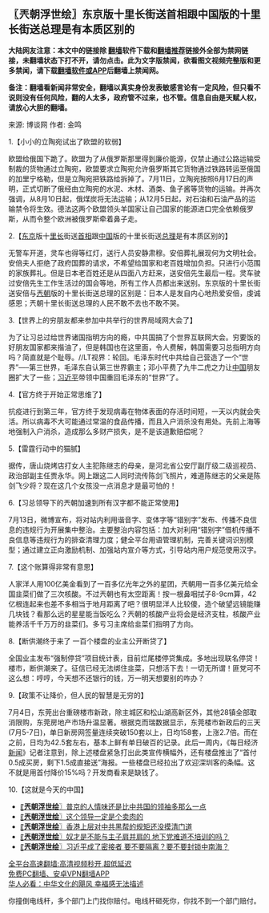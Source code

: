  <!-- 面包屑导航 --> <h2>〖兲朝浮世绘〗东京版十里长街送首相跟中国版的十里长街送总理是有本质区别的</h2> <p class="notice"><b>大陆网友注意：本文中的链接除 <a href="https://github.com/bannedbook/fanqiang" >翻墙</a>软件下载和<a href="https://github.com/killgcd/justmysocks/blob/master/README.md">翻墙推荐</a>链接外全部为禁网链接，未翻墙状态下打不开，请勿点击。此为文字版禁闻，欲看图文视频完整版和更多禁闻，请下载<a href="https://github.com/bannedbook/fanqiang">翻墙软件或APP</a>后翻墙上禁闻网。</p><p>备注：翻墙看新闻非常安全，翻墙以真实身份发表敏感言论有一定风险，但只看不说则没有任何风险，翻的人太多，政府管不过来，也不管。信息自由是天赋人权，请放心大胆的翻墙。</b></p>  <div class="entry"> <p>来源:&nbsp;博谈网                            作者:&nbsp;金鸣                           </p> <p>1.【小小的立陶宛试出了欧盟的软弱】</p> <p>欧盟给俄国下跪了。欧盟为了从俄罗斯那里得到廉价能源，仅禁止通过公路运输受制裁的货物通过立陶宛，欧盟要求立陶宛允许俄罗斯其它货物通过铁路转运至俄国的加里宁格勒，但是立陶宛把铁路给拆掉了。7月11日，立陶宛按照6月17日的声明，正式切断了俄经由立陶宛的水泥、木材、酒类、鱼子酱等货物的运输。并再次强调，从8月10日起，俄煤炭将无法运输；从12月5日起，对石油和石油产品的运输禁令将生效。德法这两个欧盟领头羊国家让自己国家的能源进口完全依赖俄罗斯，从而令整个欧洲被俄罗斯牵着鼻子走。</p> <p>2.【<a href="https://www.bannedbook.org/bnews/tag/%e4%b8%9c%e4%ba%ac/" class="st_tag internal_tag" rel="tag" title="标签 东京 下的日志">东京</a>版十<a href="https://www.bannedbook.org/bnews/tag/%E9%87%8C%E9%95%BF/" class="st_tag internal_tag" rel="tag" title="标签 里长 下的日志">里长</a>街送<a href="https://www.bannedbook.org/bnews/tag/%e9%a6%96%e7%9b%b8/" class="st_tag internal_tag" rel="tag" title="标签 首相 下的日志">首相</a>跟<span class='wp_keywordlink_affiliate'><a href="https://www.bannedbook.org/" title="中国" target="_blank">中国</a></span>版的十里长街送<a href="https://www.bannedbook.org/bnews/tag/%e6%80%bb%e7%90%86/" class="st_tag internal_tag" rel="tag" title="标签 总理 下的日志">总理</a>是有本质区别的】</p> <p></p> <p>无警车开道，灵车也得等红灯，送行人员安静肃穆。安倍葬礼展现何为文明社会。安倍夫人拒绝了政府国葬的请求，不希望给国家和老百姓增加负担。只进行小范围的家族葬礼。但是日本老百姓还是从四面八方赶来，送安倍先生最后一程。灵车驶过安倍先生工作生活过的国会等地，所有工作人员都出来送别。东京版的十里长街送安倍与<a href="https://www.bannedbook.org/bnews/tag/%e5%85%b2%e6%9c%9d/" class="st_tag internal_tag" rel="tag" title="标签 兲朝 下的日志">兲朝</a>版的十里长街送总理的区别是：日本人是发自内心地热爱安倍，虔诚感恩；兲朝十里长街送总理的人民不敢不去也不敢不哭。</p> <p>3.【世界上的穷朋友都来参加中共举行的世界局域网大会了】</p>  <p></p> <p>为了让习总过给世界诸国指明方向的瘾，中共国搞了个世界互联网大会。穷要饭的好朋友国家都来揩油了，但是韩国也在这里面，令人费解，韩国需要习总指明方向吗？简直就是个耻辱。//LT视界：轮回。毛泽东时代中共给自己营造了一个“世界”&#8212;&#8211;第三世界，毛泽东自认第三世界霸主；邓小平费了九牛二虎之力让<a href="https://www.bannedbook.org/bnews/tag/%E4%B8%AD%E5%9B%BD/" class="st_tag internal_tag" rel="tag" title="标签 中国 下的日志">中国</a>朋友圈扩大了一些；<a href="https://www.bannedbook.org/bnews/tag/%e4%b9%a0%e8%bf%91%e5%b9%b3/" class="st_tag internal_tag" rel="tag" title="标签 习近平 下的日志">习近平</a>带领中国重回毛泽东的“世界”了。</p> <p>4.【官方终于开始正常思维了】</p> <p></p> <p>抗疫进行到第三年，官方终于发现病毒在物体表面的存活时间短，一天以内就会失活。所以病毒不大可能通过常温的食品传播，而且入户消杀没有用处。先前上海等地强制入户消杀，造成那么多财产损失，是不是该道歉赔偿呢？</p> <p>5.【雷霆行动中的猫腻】</p> <p></p>  <p>据传，唐山烧烤店打女人主犯陈继志的母亲，是河北省公安厅副厅级二级巡视员、政治部副主任贾永华。网上跟这二人同时流传陈剑飞照片，难道陈继志的父亲是陈剑飞少将？现在这几个女孩没一点消息才是最可怕的！</p> <p>6.【习总领导下的兲朝加速到所有汉字都不能正常使用】</p> <p></p> <p>7月13日，微博宣布，将对站内利用谐音字、变体字等“错别字”发布、传播不良信息的违规行为开展集中整治。主要整治内容包括：加大对利用“错别字”借机传播不良信息等违规行为的排查清理力度；健全平台用语管理机制，完善关键词识别模型；通过建立正向激励机制、加强站内宣介等方式，引导站内用户规范使用汉字。</p> <p>7.【这个账算得非常有意思】</p> <p></p> <p>人家洋人用100亿美金看到了一百多亿光年之外的星团，兲朝用一百多亿美元给全国韭菜们做了三次核酸。不过兲朝也有太空距离！按一根鼻咽拭子8-9cm算，42亿根连起来也差不多相当于地月距离了吧？很明显洋人比较傻，造个破望远镜能赚几块钱？看那么远的星星能当饭吃么？兲朝的核酸产业将会是经济支柱，核酸产业能养活千千万万的韭菜们。多亏习主席给韭菜们指明了方向。</p>  <p>8.【断供潮终于来了 一百个楼盘的业主公开断贷了】</p> <p></p> <p>全国业主发布“强制停贷”项目统计表，目前烂尾楼停贷集成。多地出现联名停贷！楼市，断供潮来了。征信已经无法绑住韭菜，只想活下去！一切无所谓！匪党可不这么想：哼哼，今天想不还银行的钱，万一明天想要别的咋办？</p> <p>9.【政策不让降价，但人民的智慧是无穷的】</p> <p></p> <p>7月4日，东莞出台重磅楼市新政，除主城区和松山湖高新区外，其他28镇全部取消限购，东莞房地产市场升温显著。根据克而瑞数据显示，东莞楼市新政后的三天(7月5-7日)，单日新房网签量连续突破150套以上，日均158套，上涨2.7倍。而在之前，日均为42.5套左右，基本上鲜有单日破百的记录。此后一周内，《每日经济<span class='wp_keywordlink_affiliate'><a href="https://www.bannedbook.org/" title="新闻">新闻</a></span>》记者注意到，除上述楼盘紧急打出此类宣传横幅外，还有楼盘推出了“首付0.5成买房，剩下1.5成直接送”海报。一些楼盘已经拉出了欢迎深圳客的条幅。这不就是用首付降价15%吗？开发商看来是缺钱了。</p> <p>10.【这就是今天的中国】</p>  <p></p> <div id="taboola-mid-1"></div>  <ul class='op-related-articles' title='相关阅读'> <li><a href='https://www.bannedbook.org/bnews/ssgc/20220711/1756716.html' target='_blank'>〖<b>兲朝浮世绘</b>〗普京的人情味还是比中共国的领袖多那么一点</a></li> <li><a href='https://www.bannedbook.org/bnews/ssgc/20220708/1755493.html' target='_blank'>〖<b>兲朝浮世绘</b>〗这个领导一定是个卖肉的</a></li> <li><a href='https://www.bannedbook.org/bnews/ssgc/20220706/1754562.html' target='_blank'>〖<b>兲朝浮世绘</b>〗香港上层对中共黑帮的规矩还没摸清门道</a></li> <li><a href='https://www.bannedbook.org/bnews/ssgc/20220705/1754067.html' target='_blank'>〖<b>兲朝浮世绘</b>〗奴才是不能与主子肩并肩的 地下党难道不培训的吗？</a></li> <li><a href='https://www.bannedbook.org/bnews/ssgc/20220704/1753499.html' target='_blank'>〖<b>兲朝浮世绘</b>〗习近平成了密接者 要不要隔离？要不要封锁中南海？</a></li> </ul> <p class="texttj"> <a href="https://github.com/bannedbook/fanqiang/wiki/V2ray%E6%9C%BA%E5%9C%BA" target="_blank">全平台高速翻墙:高清视频秒开,超低延迟</a><br/> <a href="https://github.com/bannedbook/fanqiang/wiki/%E7%A6%81%E9%97%BB%E7%BD%91%E5%AE%89%E5%8D%93%E7%BF%BB%E5%A2%99%E6%96%B0%E9%97%BBAPP" target="_blank">免费PC翻墙、安卓VPN翻墙APP</a><br/> <a href="https://www.bannedbook.org/bnews/comments/20220220/1694796.html" target="_blank">华人必看：中华文化的飓风 幸福感无法描述</a> </p><p>你撞倒电线杆，多个部门上门找你赔付。电线杆砸死你，你找不到一个部门赔付。</p><a name='sharetosocial'></a>  <div style="margin-bottom:5px;padding-bottom:5px;clear:both"> <div id="archive-pix-1" class="banner-ads"> <!-- AuctionX Display platform tag START --> <div id="27602x728x90x621x_ADSLOT1" clicktrack="%%CLICK_URL_ESC%%"></div>  <!-- AuctionX Display platform tag END --> </div> <div id="archive-pix-2" class="banner-ads"> <!-- AuctionX Display platform tag START --> <div id="27556x300x250x621x_ADSLOT1" clicktrack="%%CLICK_URL_ESC%%" style="margin:0 auto;text-align:center"></div>  <!-- AuctionX Display platform tag END --> </div> </div>  <div id="archive-pix-1" class="banner-ads"> <!-- AuctionX Display platform tag START --> <div id="27603x728x90x621x_ADSLOT1" clicktrack="%%CLICK_URL_ESC%%"></div>  <!-- AuctionX Display platform tag END --> </div> </div><!--END ENTRY--> 
